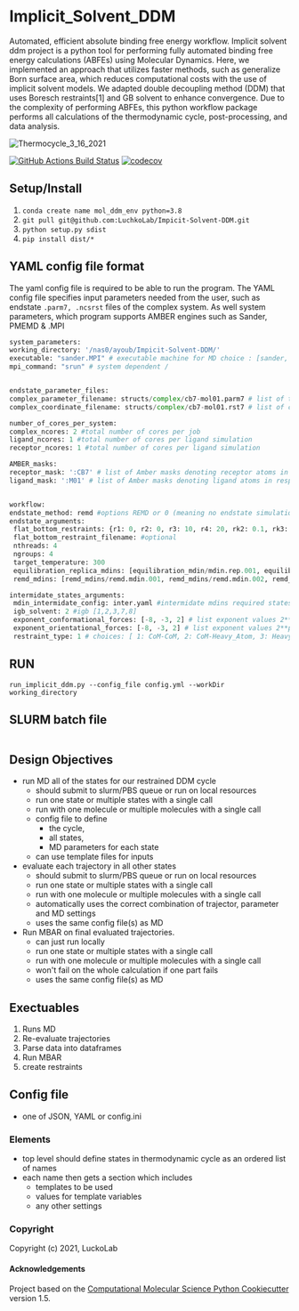 Implicit_Solvent_DDM
==============================
Automated, efficient absolute binding free energy workflow. 
Implicit solvent ddm project is a python tool for performing fully automated binding free energy calculations (ABFEs) using Molecular Dynamics. Here, we implemented an approach that utilizes faster methods, such as generalize Born surface area, which reduces computational costs with the use of implicit solvent models.  We adapted double decoupling method (DDM) that uses Boresch restraints[1] and GB solvent to enhance convergence. Due to the complexity of performing ABFEs, this python workflow package  performs all calculations of the thermodynamic cycle, post-processing, and data analysis.  


![Thermocycle_3_16_2021](https://user-images.githubusercontent.com/75343244/183561767-35dc6bb4-b329-418a-a86b-b9f4717eff1d.jpg)


[//]: # (Badges)
[![GitHub Actions Build Status](https://github.com/REPLACE_WITH_OWNER_ACCOUNT/implicit_solvent_ddm/workflows/CI/badge.svg)](https://github.com/REPLACE_WITH_OWNER_ACCOUNT/implicit_solvent_ddm/actions?query=workflow%3ACI)
[![codecov](https://codecov.io/gh/REPLACE_WITH_OWNER_ACCOUNT/Implicit_Solvent_DDM/branch/master/graph/badge.svg)](https://codecov.io/gh/REPLACE_WITH_OWNER_ACCOUNT/Implicit_Solvent_DDM/branch/master)

## Setup/Install
  1. `conda create name mol_ddm_env python=3.8`
  1. `git pull git@github.com:LuchkoLab/Impicit-Solvent-DDM.git`
  2.  `python setup.py sdist`
  3.  `pip install dist/*`
 
## YAML config file format
   The yaml config file is required to be able to run the program. The YAML config file specifies input parameters needed from the user, such as endstate `.parm7, .ncsrst` files of the complex system. As well system parameters, which program supports AMBER engines such as Sander, PMEMD & .MPI
   ```python
   system_parameters:
  working_directory: '/nas0/ayoub/Impicit-Solvent-DDM/'
  executable: "sander.MPI" # executable machine for MD choice : [sander, sander.MPI, pmemed, pemed.MPI, pmeded.CUDA]
  mpi_command: "srun" # system dependent /
 

endstate_parameter_files:
  complex_parameter_filename: structs/complex/cb7-mol01.parm7 # list of topology file of a complex
  complex_coordinate_filename: structs/complex/cb7-mol01.rst7 # list of coordinate file of a complex  

number_of_cores_per_system:
  complex_ncores: 2 #total number of cores per job
  ligand_ncores: 1 #total number of cores per ligand simulation
  receptor_ncores: 1 #total number of cores per ligand simulation

AMBER_masks:
  receptor_mask: ':CB7' # list of Amber masks denoting receptor atoms in respected complex file
  ligand_mask: ':M01' # list of Amber masks denoting ligand atoms in respected complex file


workflow:
  endstate_method: remd #options REMD or 0 (meaning no endstate simulation will be performed just intermidates)endstate_method: REMD #options REMD, MD or 0 (meaning no endstate simulation will be performed just intermidates) 
  endstate_arguments:
    flat_bottom_restraints: {r1: 0, r2: 0, r3: 10, r4: 20, rk2: 0.1, rk3: 0.1} #r1, r2, r3, r4, rk2, rk3
    flat_bottom_restraint_filename: #optional  
    nthreads: 4 
    ngroups: 4 
    target_temperature: 300
    equilibration_replica_mdins: [equilibration_mdin/mdin.rep.001, equilibration_mdin/mdin.rep.002, equilibration_mdin/mdin.rep.003, equilibration_mdin/mdin.rep.004]
    remd_mdins: [remd_mdins/remd.mdin.001, remd_mdins/remd.mdin.002, remd_mdins/remd.mdin.003, remd_mdins/remd.mdin.004]

  intermidate_states_arguments:
    mdin_intermidate_config: inter.yaml #intermidate mdins required states 3-8
    igb_solvent: 2 #igb [1,2,3,7,8]
    exponent_conformational_forces: [-8, -3, 2] # list exponent values 2**p 
    exponent_orientational_forces: [-8, -3, 2] # list exponent values 2**p 
    restraint_type: 1 # choices: [ 1: CoM-CoM, 2: CoM-Heavy_Atom, 3: Heavy_Atom-Heavy_Atom, must be 1, 2 or 3 ]
```

## RUN 

   `run_implicit_ddm.py --config_file config.yml --workDir working_directory`

## SLURM batch file 
```

```
## Design Objectives

* run MD all of the states for our restrained DDM cycle
    * should submit to slurm/PBS queue or run on local resources
    * run one state or multiple states with a single call
    * run with one molecule or multiple molecules with a single call
    * config file to define 
        * the cycle,
        * all states,
        * MD parameters for each state
    * can use template files for inputs
* evaluate each trajectory in all other states
    * should submit to slurm/PBS queue or run on local resources
    * run one state or multiple states with a single call
    * run with one molecule or multiple molecules with a single call
    * automatically uses the correct combination of trajector, parameter and MD settings
    * uses the same config file(s) as MD
* Run MBAR on final evaluated trajectories.
    * can just run locally
    * run one state or multiple states with a single call
    * run with one molecule or multiple molecules with a single call
    * won't fail on the whole calculation if one part fails
    * uses the same config file(s) as MD

## Exectuables

1. Runs MD
2. Re-evaluate trajectories
3. Parse data into dataframes
4. Run MBAR
5. create restraints

## Config file

* one of JSON, YAML or config.ini

### Elements

* top level should define states in thermodynamic cycle as an ordered list of names
* each name then gets a section which includes
    * templates to be used
    * values for template variables
    * any other settings 

### Copyright

Copyright (c) 2021, LuckoLab


#### Acknowledgements
 
Project based on the 
[Computational Molecular Science Python Cookiecutter](https://github.com/molssi/cookiecutter-cms) version 1.5.
